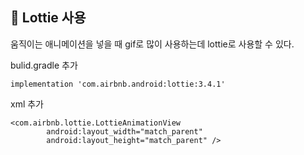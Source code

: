 ## 📌 Lottie 사용

움직이는 애니메이션을 넣을 때 gif로 많이 사용하는데 lottie로 사용할 수 있다.

bulid.gradle 추가

```
implementation 'com.airbnb.android:lottie:3.4.1'
```


xml 추가
```
<com.airbnb.lottie.LottieAnimationView
        android:layout_width="match_parent"
        android:layout_height="match_parent" />
```
